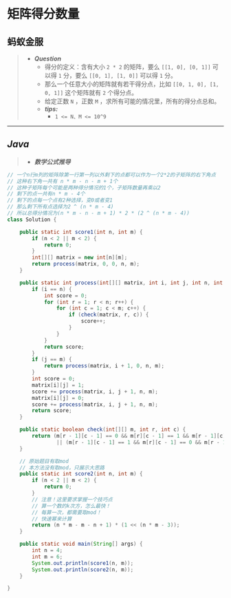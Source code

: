 # 矩阵得分数量

## 蚂蚁金服

> - ***Question***
>   - 得分的定义：含有大小 `2 * 2` 的矩阵，要么 `[[1, 0], [0, 1]]` 可以得 `1` 分，要么 `[[0, 1], [1, 0]]` 可以得 `1` 分。
>   - 那么一个任意大小的矩阵就有若干得分点，比如 `[[0, 1, 0], [1, 0, 1]]` 这个矩阵就有 `2` 个得分点。
>   - 给定正数 `N` ，正数 `M` ，求所有可能的情况里，所有的得分点总和。
>   - ***tips:***
>     - `1 <= N、M <= 10^9`

---

## *Java*

> - ***数学公式推导***

```java
// 一个n行m列的矩阵除第一行第一列以外剩下的点都可以作为一个2*2的子矩阵的右下角点
// 这种右下角一共有 n * m - n - m + 1个
// 这种子矩阵每个可能是两种得分情况的1个，子矩阵数量再乘以2
// 剩下的点一共有n * m - 4个
// 剩下的点每一个点有2种选择，变0或者变1
// 那么剩下所有点选择为2 ^ (n * m - 4)
// 所以总得分情况为(n * m - n - m + 1) * 2 * (2 ^ (n * m - 4))
class Solution {

    public static int score1(int n, int m) {
        if (n < 2 || m < 2) {
            return 0;
        }
        int[][] matrix = new int[n][m];
        return process(matrix, 0, 0, n, m);
    }

    public static int process(int[][] matrix, int i, int j, int n, int m) {
        if (i == n) {
            int score = 0;
            for (int r = 1; r < n; r++) {
                for (int c = 1; c < m; c++) {
                    if (check(matrix, r, c)) {
                        score++;
                    }
                }
            }
            return score;
        }
        if (j == m) {
            return process(matrix, i + 1, 0, n, m);
        }
        int score = 0;
        matrix[i][j] = 1;
        score += process(matrix, i, j + 1, n, m);
        matrix[i][j] = 0;
        score += process(matrix, i, j + 1, n, m);
        return score;
    }

    public static boolean check(int[][] m, int r, int c) {
        return (m[r - 1][c - 1] == 0 && m[r][c - 1] == 1 && m[r - 1][c] == 1 && m[r][c] == 0)
                || (m[r - 1][c - 1] == 1 && m[r][c - 1] == 0 && m[r - 1][c] == 0 && m[r][c] == 1);
    }

    // 原始题目有取mod
    // 本方法没有取mod，只展示大思路
    public static int score2(int n, int m) {
        if (n < 2 || m < 2) {
            return 0;
        }
        // 注意！这里要求掌握一个技巧点
        // 算一个数的k次方，怎么最快！
        // 每算一次，都需要取mod！
        // 快速幂来计算
        return (n * m - m - n + 1) * (1 << (n * m - 3));
    }

    public static void main(String[] args) {
        int n = 4;
        int m = 6;
        System.out.println(score1(n, m));
        System.out.println(score2(n, m));
    }

}
```

